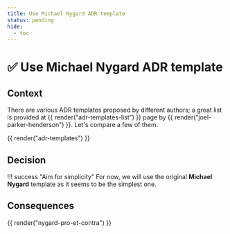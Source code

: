 ```yaml
---
title: Use Michael Nygard ADR template
status: pending
hide:
  - toc
---
```


# :white_check_mark: Use **Michael Nygard** ADR template

## Context

There are various ADR templates proposed by different authors; a great list is provided at {{ render("adr-templates-list") }} page by {{ render("joel-parker-henderson") }}. Let's compare a few of them.

{{ render("adr-templates") }}

## Decision

!!! success "Aim for simplicity"
    For now, we will use the original **Michael Nygard** template as it seems to be the simplest one.

## Consequences

{{ render("nygard-pro-et-contra") }}
